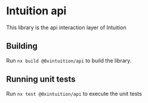 # Intuition api

This library is the api interaction layer of Intuition

## Building

Run `nx build @0xintuition/api` to build the library.

## Running unit tests

Run `nx test @0xintuition/api` to execute the unit tests
